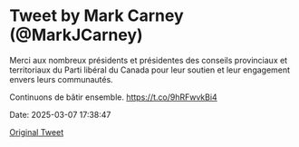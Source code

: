 # Tweet by Mark Carney (@MarkJCarney)

Merci aux nombreux présidents et présidentes des conseils provinciaux et territoriaux du Parti libéral du Canada pour leur soutien et leur engagement envers leurs communautés.

Continuons de bâtir ensemble. https://t.co/9hRFwvkBi4

Date: 2025-03-07 17:38:47

[Original Tweet](https://x.com/MarkJCarney/status/1898065809391730895)
